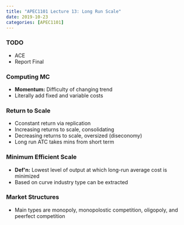 ```yaml
---
title: "APEC1101 Lecture 13: Long Run Scale"
date: 2019-10-23
categories: [APEC1101]
---
```


### TODO

- ACE
- Report Final

### Computing MC 

- **Momentum:** Difficulty of changing trend
- Literally add fixed and variable costs

### Return to Scale

- Cconstant return via replication
- Increasing returns to scale, consolidating
- Decreasing returns to scale, oversized (diseconomy)
- Long run ATC takes mins from short term

### Minimum Efficient Scale

- **Def'n:** Lowest level of output at which long-run average cost is minimized
- Based on curve industry type can be extracted

### Market Structures

- Main types are monopoly, monopolostic competition, oligopoly, and peerfect competition